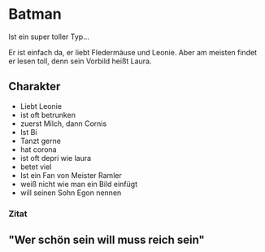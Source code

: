 # Batman

Ist ein super toller Typ...

Er ist einfach da, er liebt Fledermäuse und Leonie. Aber am meisten findet er lesen toll, denn sein Vorbild heißt Laura.

## Charakter
- Liebt Leonie
- ist oft betrunken
- zuerst Milch, dann Cornis
- Ist Bi
- Tanzt gerne
- hat corona
- ist oft depri wie laura
- betet viel
- Ist ein Fan von Meister Ramler
- weiß nicht wie man ein Bild einfügt
- will seinen Sohn Egon nennen
 
### Zitat 

"Wer schön sein will muss reich sein"
- 
